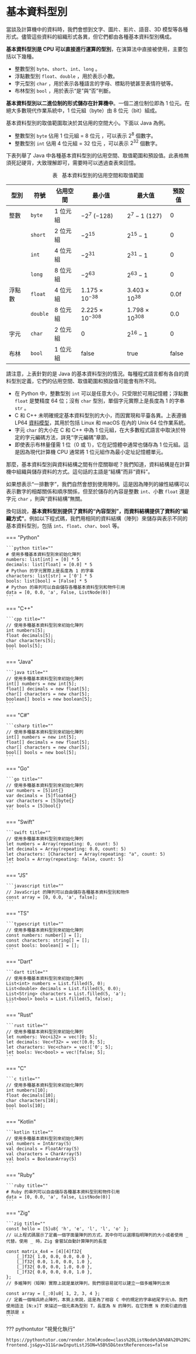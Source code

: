 # 基本資料型別

當談及計算機中的資料時，我們會想到文字、圖片、影片、語音、3D 模型等各種形式。儘管這些資料的組織形式各異，但它們都由各種基本資料型別構成。

**基本資料型別是 CPU 可以直接進行運算的型別**，在演算法中直接被使用，主要包括以下幾種。

- 整數型別 `byte`、`short`、`int`、`long` 。
- 浮點數型別 `float`、`double` ，用於表示小數。
- 字元型別 `char` ，用於表示各種語言的字母、標點符號甚至表情符號等。
- 布林型別 `bool` ，用於表示“是”與“否”判斷。

**基本資料型別以二進位制的形式儲存在計算機中**。一個二進位制位即為 $1$ 位元。在絕大多數現代作業系統中，$1$ 位元組（byte）由 $8$ 位元（bit）組成。

基本資料型別的取值範圍取決於其佔用的空間大小。下面以 Java 為例。

- 整數型別 `byte` 佔用 $1$ 位元組 = $8$ 位元 ，可以表示 $2^{8}$ 個數字。
- 整數型別 `int` 佔用 $4$ 位元組 = $32$ 位元 ，可以表示 $2^{32}$ 個數字。

下表列舉了 Java 中各種基本資料型別的佔用空間、取值範圍和預設值。此表格無須死記硬背，大致理解即可，需要時可以透過查表來回憶。

<p align="center"> 表 <id> &nbsp; 基本資料型別的佔用空間和取值範圍 </p>

| 型別   | 符號     | 佔用空間 | 最小值                   | 最大值                  | 預設值         |
| ------ | -------- | -------- | ------------------------ | ----------------------- | -------------- |
| 整數   | `byte`   | 1 位元組   | $-2^7$ ($-128$)          | $2^7 - 1$ ($127$)       | $0$            |
|        | `short`  | 2 位元組   | $-2^{15}$                | $2^{15} - 1$            | $0$            |
|        | `int`    | 4 位元組   | $-2^{31}$                | $2^{31} - 1$            | $0$            |
|        | `long`   | 8 位元組   | $-2^{63}$                | $2^{63} - 1$            | $0$            |
| 浮點數 | `float`  | 4 位元組   | $1.175 \times 10^{-38}$  | $3.403 \times 10^{38}$  | $0.0\text{f}$  |
|        | `double` | 8 位元組   | $2.225 \times 10^{-308}$ | $1.798 \times 10^{308}$ | $0.0$          |
| 字元   | `char`   | 2 位元組   | $0$                      | $2^{16} - 1$            | $0$            |
| 布林   | `bool`   | 1 位元組   | $\text{false}$           | $\text{true}$           | $\text{false}$ |

請注意，上表針對的是 Java 的基本資料型別的情況。每種程式語言都有各自的資料型別定義，它們的佔用空間、取值範圍和預設值可能會有所不同。

- 在 Python 中，整數型別 `int` 可以是任意大小，只受限於可用記憶體；浮點數 `float` 是雙精度 64 位；沒有 `char` 型別，單個字元實際上是長度為 1 的字串 `str` 。
- C 和 C++ 未明確規定基本資料型別的大小，而因實現和平臺各異。上表遵循 LP64 [資料模型](https://en.cppreference.com/w/cpp/language/types#Properties)，其用於包括 Linux 和 macOS 在內的 Unix 64 位作業系統。
- 字元 `char` 的大小在 C 和 C++ 中為 1 位元組，在大多數程式語言中取決於特定的字元編碼方法，詳見“字元編碼”章節。
- 即使表示布林量僅需 1 位（$0$ 或 $1$），它在記憶體中通常也儲存為 1 位元組。這是因為現代計算機 CPU 通常將 1 位元組作為最小定址記憶體單元。

那麼，基本資料型別與資料結構之間有什麼關聯呢？我們知道，資料結構是在計算機中組織與儲存資料的方式。這句話的主語是“結構”而非“資料”。

如果想表示“一排數字”，我們自然會想到使用陣列。這是因為陣列的線性結構可以表示數字的相鄰關係和順序關係，但至於儲存的內容是整數 `int`、小數 `float` 還是字元 `char` ，則與“資料結構”無關。

換句話說，**基本資料型別提供了資料的“內容型別”，而資料結構提供了資料的“組織方式”**。例如以下程式碼，我們用相同的資料結構（陣列）來儲存與表示不同的基本資料型別，包括 `int`、`float`、`char`、`bool` 等。

=== "Python"

    ```python title=""
    # 使用多種基本資料型別來初始化陣列
    numbers: list[int] = [0] * 5
    decimals: list[float] = [0.0] * 5
    # Python 的字元實際上是長度為 1 的字串
    characters: list[str] = ['0'] * 5
    bools: list[bool] = [False] * 5
    # Python 的串列可以自由儲存各種基本資料型別和物件引用
    data = [0, 0.0, 'a', False, ListNode(0)]
    ```

=== "C++"

    ```cpp title=""
    // 使用多種基本資料型別來初始化陣列
    int numbers[5];
    float decimals[5];
    char characters[5];
    bool bools[5];
    ```

=== "Java"

    ```java title=""
    // 使用多種基本資料型別來初始化陣列
    int[] numbers = new int[5];
    float[] decimals = new float[5];
    char[] characters = new char[5];
    boolean[] bools = new boolean[5];
    ```

=== "C#"

    ```csharp title=""
    // 使用多種基本資料型別來初始化陣列
    int[] numbers = new int[5];
    float[] decimals = new float[5];
    char[] characters = new char[5];
    bool[] bools = new bool[5];
    ```

=== "Go"

    ```go title=""
    // 使用多種基本資料型別來初始化陣列
    var numbers = [5]int{}
    var decimals = [5]float64{}
    var characters = [5]byte{}
    var bools = [5]bool{}
    ```

=== "Swift"

    ```swift title=""
    // 使用多種基本資料型別來初始化陣列
    let numbers = Array(repeating: 0, count: 5)
    let decimals = Array(repeating: 0.0, count: 5)
    let characters: [Character] = Array(repeating: "a", count: 5)
    let bools = Array(repeating: false, count: 5)
    ```

=== "JS"

    ```javascript title=""
    // JavaScript 的陣列可以自由儲存各種基本資料型別和物件
    const array = [0, 0.0, 'a', false];
    ```

=== "TS"

    ```typescript title=""
    // 使用多種基本資料型別來初始化陣列
    const numbers: number[] = [];
    const characters: string[] = [];
    const bools: boolean[] = [];
    ```

=== "Dart"

    ```dart title=""
    // 使用多種基本資料型別來初始化陣列
    List<int> numbers = List.filled(5, 0);
    List<double> decimals = List.filled(5, 0.0);
    List<String> characters = List.filled(5, 'a');
    List<bool> bools = List.filled(5, false);
    ```

=== "Rust"

    ```rust title=""
    // 使用多種基本資料型別來初始化陣列
    let numbers: Vec<i32> = vec![0; 5];
    let decimals: Vec<f32> = vec![0.0; 5];
    let characters: Vec<char> = vec!['0'; 5];
    let bools: Vec<bool> = vec![false; 5];
    ```

=== "C"

    ```c title=""
    // 使用多種基本資料型別來初始化陣列
    int numbers[10];
    float decimals[10];
    char characters[10];
    bool bools[10];
    ```

=== "Kotlin"

    ```kotlin title=""
    // 使用多種基本資料型別來初始化陣列
    val numbers = IntArray(5)
    val decinals = FloatArray(5)
    val characters = CharArray(5)
    val bools = BooleanArray(5)
    ```

=== "Ruby"

    ```ruby title=""
    # Ruby 的串列可以自由儲存各種基本資料型別和物件引用
    data = [0, 0.0, 'a', false, ListNode(0)]
    ```

=== "Zig"

    ```zig title=""
    const hello = [5]u8{ 'h', 'e', 'l', 'l', 'o' };
    // 以上程式碼展示了定義一個字面量陣列的方式，其中你可以選擇指明陣列的大小或者使用 _ 代替。使用 _ 時，Zig 會嘗試自動計算陣列的長度
    
    const matrix_4x4 = [4][4]f32{
        [_]f32{ 1.0, 0.0, 0.0, 0.0 },
        [_]f32{ 0.0, 1.0, 0.0, 1.0 },
        [_]f32{ 0.0, 0.0, 1.0, 0.0 },
        [_]f32{ 0.0, 0.0, 0.0, 1.0 },
    };
    // 多維陣列（矩陣）實際上就是巢狀陣列，我們很容易就可以建立一個多維陣列出來

    const array = [_:0]u8{ 1, 2, 3, 4 };
    // 定義一個哨兵終止陣列，本質上來說，這是為了相容 C 中的規定的字串結尾字元\0。我們使用語法 [N:x]T 來描述一個元素為型別 T，長度為 N 的陣列，在它對應 N 的索引處的值應該是 x
    ```

??? pythontutor "視覺化執行"

    https://pythontutor.com/render.html#code=class%20ListNode%3A%0A%20%20%20%20%22%22%22%E9%8F%88%E7%B5%90%E4%B8%B2%E5%88%97%E7%AF%80%E9%BB%9E%E9%A1%9E%E5%88%A5%22%22%22%0A%20%20%20%20def%20__init__%28self%2C%20val%3A%20int%29%3A%0A%20%20%20%20%20%20%20%20self.val%3A%20int%20%3D%20val%20%20%23%20%E7%AF%80%E9%BB%9E%E5%80%BC%0A%20%20%20%20%20%20%20%20self.next%3A%20ListNode%20%7C%20None%20%3D%20None%20%20%23%20%E5%BE%8C%E7%B9%BC%E7%AF%80%E9%BB%9E%E5%BC%95%E7%94%A8%0A%0A%22%22%22Driver%20Code%22%22%22%0Aif%20__name__%20%3D%3D%20%22__main__%22%3A%0A%20%20%20%20%23%20%E4%BD%BF%E7%94%A8%E5%A4%9A%E7%A8%AE%E5%9F%BA%E6%9C%AC%E8%B3%87%E6%96%99%E5%9E%8B%E5%88%A5%E4%BE%86%E5%88%9D%E5%A7%8B%E5%8C%96%E9%99%A3%E5%88%97%0A%20%20%20%20numbers%20%3D%20%5B0%5D%20%2A%205%0A%20%20%20%20decimals%20%3D%20%5B0.0%5D%20%2A%205%0A%20%20%20%20%23%20Python%20%E7%9A%84%E5%AD%97%E5%85%83%E5%AF%A6%E9%9A%9B%E4%B8%8A%E6%98%AF%E9%95%B7%E5%BA%A6%E7%82%BA%201%20%E7%9A%84%E5%AD%97%E4%B8%B2%0A%20%20%20%20characters%20%3D%20%5B%270%27%5D%20%2A%205%0A%20%20%20%20bools%20%3D%20%5BFalse%5D%20%2A%205%0A%20%20%20%20%23%20Python%20%E7%9A%84%E4%B8%B2%E5%88%97%E5%8F%AF%E4%BB%A5%E8%87%AA%E7%94%B1%E5%84%B2%E5%AD%98%E5%90%84%E7%A8%AE%E5%9F%BA%E6%9C%AC%E8%B3%87%E6%96%99%E5%9E%8B%E5%88%A5%E5%92%8C%E7%89%A9%E4%BB%B6%E5%BC%95%E7%94%A8%0A%20%20%20%20data%20%3D%20%5B0%2C%200.0%2C%20%27a%27%2C%20False%2C%20ListNode%280%29%5D&cumulative=false&curInstr=12&heapPrimitives=nevernest&mode=display&origin=opt-frontend.js&py=311&rawInputLstJSON=%5B%5D&textReferences=false
